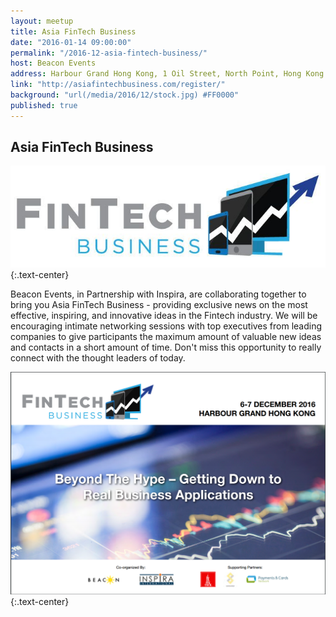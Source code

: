 ```yaml
---
layout: meetup
title: Asia FinTech Business
date: "2016-01-14 09:00:00"
permalink: "/2016-12-asia-fintech-business/"
host: Beacon Events
address: Harbour Grand Hong Kong, 1 Oil Street, North Point, Hong Kong
link: "http://asiafintechbusiness.com/register/"
background: "url(/media/2016/12/stock.jpg) #FF0000"
published: true
---
```


## Asia FinTech Business

[![Asia Fintech Business](/media/2016/12/fintech.jpg)](http://asiafintechbusiness.com/)
{:.text-center}

Beacon Events, in Partnership with Inspira, are collaborating together to bring you Asia FinTech Business - providing exclusive news on the most effective, inspiring, and innovative ideas in the Fintech industry. We will be encouraging intimate networking sessions with top executives from leading companies to give participants the maximum amount of valuable new ideas and contacts in a short amount of time. Don't miss this opportunity to really connect with the thought leaders of today.

[![Asia Fintech Business Overview](/media/2016/12/fintech2.png)](http://asiafintechbusiness.com/)
{:.text-center}


